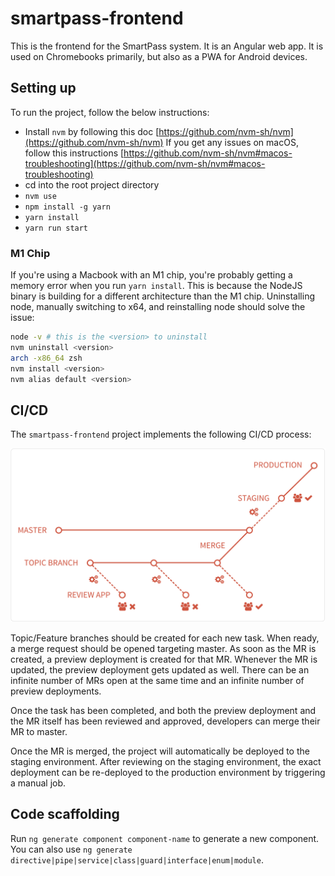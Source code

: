 # smartpass-frontend

This is the frontend for the SmartPass system. It is an Angular web app.
It is used on Chromebooks primarily, but also as a PWA for Android devices.

## Setting up

To run the project, follow the below instructions:

- Install `nvm` by following this doc [https://github.com/nvm-sh/nvm](https://github.com/nvm-sh/nvm)
    If you get any issues on macOS, follow this instructions [https://github.com/nvm-sh/nvm#macos-troubleshooting](https://github.com/nvm-sh/nvm#macos-troubleshooting)
- cd into the root project directory
- `nvm use`
- `npm install -g yarn`
- `yarn install`
- `yarn run start`

### M1 Chip

If you're using a Macbook with an M1 chip, you're probably getting a memory error when you run `yarn install`.
This is because the NodeJS binary is building for a different architecture than the M1 chip.
Uninstalling node, manually switching to x64, and reinstalling node should solve the issue:

```bash
node -v # this is the <version> to uninstall
nvm uninstall <version>
arch -x86_64 zsh
nvm install <version>
nvm alias default <version>
```

## CI/CD

The `smartpass-frontend` project implements the following CI/CD process:

![review_app](./review_app.png)

Topic/Feature branches should be created for each new task. When ready, a merge request should be opened targeting 
master. As soon as the MR is created, a preview deployment is created for that MR. Whenever the MR is updated, the 
preview deployment gets updated as well. There can be an infinite number of MRs open at the same time and 
an infinite number of preview deployments.

Once the task has been completed, and both the preview deployment and the MR itself has been reviewed and approved,
developers can merge their MR to master.

Once the MR is merged, the project will automatically be deployed to the staging environment. 
After reviewing on the staging environment, the exact deployment can be re-deployed to the production environment by
triggering a manual job.

## Code scaffolding

Run `ng generate component component-name` to generate a new component. You can also use `ng generate directive|pipe|service|class|guard|interface|enum|module`.
